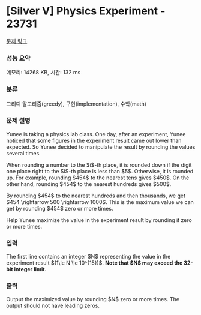 # [Silver V] Physics Experiment - 23731 

[문제 링크](https://www.acmicpc.net/problem/23731) 

### 성능 요약

메모리: 14268 KB, 시간: 132 ms

### 분류

그리디 알고리즘(greedy), 구현(implementation), 수학(math)

### 문제 설명

<p>Yunee is taking a physics lab class. One day, after an experiment, Yunee noticed that some figures in the experiment result came out lower than expected. So Yunee decided to manipulate the result by rounding the values several times.</p>

<p>When rounding a number to the $i$-th place, it is rounded down if the digit one place right to the $i$-th place is less than $5$. Otherwise, it is rounded up. For example, rounding $454$ to the nearest tens gives $450$. On the other hand, rounding $454$ to the nearest hundreds gives $500$.</p>

<p>By rounding $454$ to the nearest hundreds and then thousands, we get $454 \rightarrow 500 \rightarrow 1000$. This is the maximum value we can get by rounding $454$ zero or more times.</p>

<p>Help Yunee maximize the value in the experiment result by rounding it zero or more times.</p>

### 입력 

 <p>The first line contains an integer $N$ representing the value in the experiment result $(1\le N \le 10^{15})$. <strong>Note that $N$ may exceed the 32-bit integer limit.</strong></p>

### 출력 

 <p>Output the maximized value by rounding $N$ zero or more times. The output should not have leading zeros.</p>

